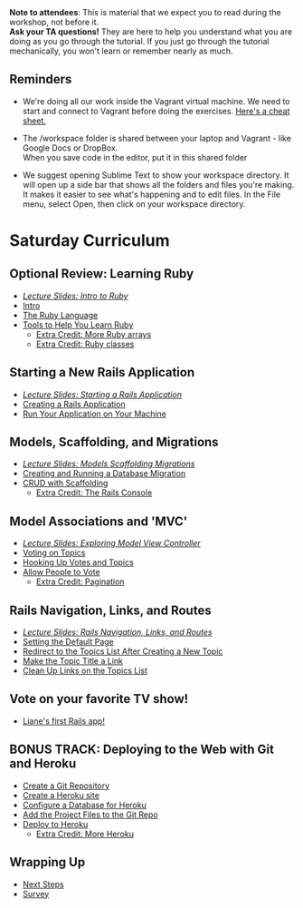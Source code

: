 <div class="alert alert-info">
<strong>Note to attendees</strong>: This is material that we expect you to read during the workshop, not before it.  
</div>

<div class="alert alert-info">
<strong>Ask your TA questions!</strong> They are here to help you understand
what you are doing as you go through the tutorial. If you just go through the
tutorial mechanically, you won't learn or remember nearly as much.
</div>

## Reminders

* We're doing all our work inside the Vagrant virtual machine.  We need to start and connect to Vagrant before doing the exercises.
[Here's a cheat sheet.](start_vagrant)

* The /workspace folder is shared between your laptop and Vagrant - like Google Docs or DropBox.  
When you save code in the editor, put it in this shared folder

*  We suggest opening Sublime Text to show your workspace directory.  It will open up a side bar that shows all the folders and files you're making.  It makes it easier to see what's happening and to edit files.  In the File menu, select Open, then click on your workspace directory.


# Saturday Curriculum


## Optional Review: Learning Ruby ##
* [_Lecture Slides: Intro to Ruby_](/presentations/intro_to_ruby.pdf)
* [Intro](curriculum) 
* [The Ruby Language](ruby_language)  
* [Tools to Help You Learn Ruby](tools)  
    * [Extra Credit: More Ruby arrays](extra_credit/01_more_ruby)
    * [Extra Credit: Ruby classes](extra_credit/06_ruby_classes)

## Starting a New Rails Application ##
* [_Lecture Slides: Starting a Rails Application_](/presentations/starting_rails_application/index.html)
* [Creating a Rails Application](getting_started)  
* [Run Your Application on Your Machine](running_your_application_locally)  

## Models, Scaffolding, and Migrations ##
* [_Lecture Slides: Models Scaffolding Migrations_](/presentations/models_scaffold_migrations/index.html)
* [Creating and Running a Database Migration](creating_a_migration)
* [CRUD with Scaffolding](CRUD_with_scaffolding)
    * [Extra Credit: The Rails Console](extra_credit/04_console)

## Model Associations and 'MVC' ##
* [_Lecture Slides: Exploring Model View Controller_](/workshop/mvc)
* [Voting on Topics](voting_on_topics)
* [Hooking Up Votes and Topics](hooking_up_votes_and_topics)
* [Allow People to Vote](allow_people_to_vote)
    * [Extra Credit: Pagination](extra_credit/05_pagination)

## Rails Navigation, Links, and Routes ##
* [_Lecture Slides: Rails Navigation, Links, and Routes_](/presentations/router/nav_links_routes.pptx)
* [Setting the Default Page](setting_the_default_page)  
* [Redirect to the Topics List After Creating a New Topic](redirect_to_the_topics_list_after_creating_a_new_topic)  
* [Make the Topic Title a Link](make_the_topic_title_a_link)  
* [Clean Up Links on the Topics List](clean_up_links_on_the_topics_list)  

## Vote on your favorite TV show! 

* [Liane's first Rails app!](http://intense-bastion-3415.herokuapp.com/)

## BONUS TRACK: Deploying to the Web with Git and Heroku ##
* [Create a Git Repository](create_a_new_git_repo)
* [Create a Heroku site](create_a_heroku_site)
* [Configure a Database for Heroku](configure_db_for_heroku)
* [Add the Project Files to the Git Repo](add_the_project_to_the_git_repo)  
* [Deploy to Heroku](deploy_to_heroku)  
    * [Extra Credit: More Heroku](extra_credit/03_more_heroku)


## Wrapping Up ##
* [Next Steps](/next_steps)
* [Survey](https://docs.google.com/forms/d/1VJzy73VH6VFFA5UQ5lp5xNzJqT4YV-4O_GgLqaUG1fI/viewform?usp=send_form)

